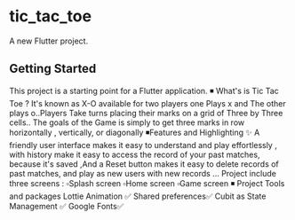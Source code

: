 
# tic_tac_toe

A new Flutter project.

## Getting Started

This project is a starting point for a Flutter application.
◾ What's is Tic Tac Toe ? It's known as X-O available for two players one Plays x and The other plays o..Players Take turns placing their marks on a grid of Three by Three cells..
The goals of the Game is simply to get three marks in row horizontally , vertically, or diagonally
◾Features and Highlighting ✨
A friendly user interface makes it easy to understand and play effortlessly , with history make it easy to access the record of your past matches, because it's saved ,And a Reset button makes it easy to delete records of past matches, and play as new users with new records ...
Project include three screens :
▫️Splash screen
▫️Home screen
▫️Game screen
◾ Project Tools and packages
Lottie Animation ✅
Shared preferences✅
Cubit as State Management ✅
Google Fonts✅
